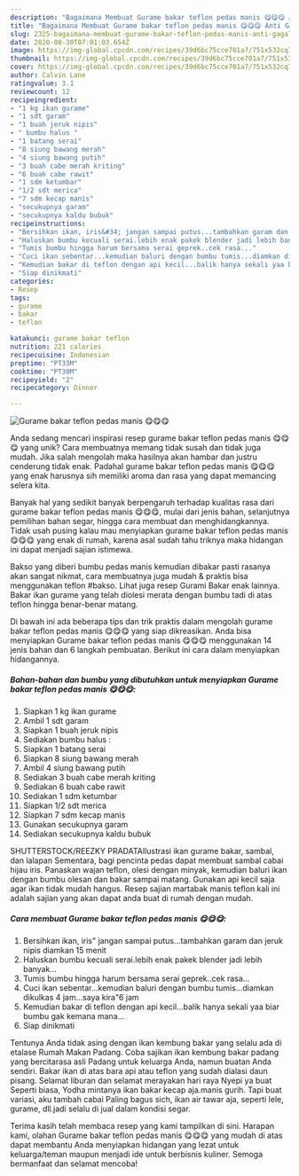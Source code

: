 ```yaml
---
description: "Bagaimana Membuat Gurame bakar teflon pedas manis 😋😋😋 Anti Gagal"
title: "Bagaimana Membuat Gurame bakar teflon pedas manis 😋😋😋 Anti Gagal"
slug: 2325-bagaimana-membuat-gurame-bakar-teflon-pedas-manis-anti-gagal
date: 2020-08-30T07:01:03.654Z
image: https://img-global.cpcdn.com/recipes/39d6bc75cce701a7/751x532cq70/gurame-bakar-teflon-pedas-manis-😋😋😋-foto-resep-utama.jpg
thumbnail: https://img-global.cpcdn.com/recipes/39d6bc75cce701a7/751x532cq70/gurame-bakar-teflon-pedas-manis-😋😋😋-foto-resep-utama.jpg
cover: https://img-global.cpcdn.com/recipes/39d6bc75cce701a7/751x532cq70/gurame-bakar-teflon-pedas-manis-😋😋😋-foto-resep-utama.jpg
author: Calvin Lane
ratingvalue: 3.1
reviewcount: 12
recipeingredient:
- "1 kg ikan gurame"
- "1 sdt garam"
- "1 buah jeruk nipis"
- " bumbu halus "
- "1 batang serai"
- "8 siung bawang merah"
- "4 siung bawang putih"
- "3 buah cabe merah kriting"
- "6 buah cabe rawit"
- "1 sdm ketumbar"
- "1/2 sdt merica"
- "7 sdm kecap manis"
- "secukupnya garam"
- "secukupnya kaldu bubuk"
recipeinstructions:
- "Bersihkan ikan, iris&#34; jangan sampai putus...tambahkan garam dan jeruk nipis diamkan 15 menit"
- "Haluskan bumbu kecuali serai.lebih enak pakek blender jadi lebih banyak..."
- "Tumis bumbu hingga harum bersama serai geprek..cek rasa..."
- "Cuci ikan sebentar...kemudian baluri dengan bumbu tumis...diamkan dikulkas 4 jam...saya kira&#34;6 jam"
- "Kemudian bakar di teflon dengan api kecil...balik hanya sekali yaa biar bumbu gak kemana mana..."
- "Siap dinikmati"
categories:
- Resep
tags:
- gurame
- bakar
- teflon

katakunci: gurame bakar teflon 
nutrition: 221 calories
recipecuisine: Indonesian
preptime: "PT33M"
cooktime: "PT30M"
recipeyield: "2"
recipecategory: Dinner

---
```



![Gurame bakar teflon pedas manis 😋😋😋](https://img-global.cpcdn.com/recipes/39d6bc75cce701a7/751x532cq70/gurame-bakar-teflon-pedas-manis-😋😋😋-foto-resep-utama.jpg)

Anda sedang mencari inspirasi resep gurame bakar teflon pedas manis 😋😋😋 yang unik? Cara membuatnya memang tidak susah dan tidak juga mudah. Jika salah mengolah maka hasilnya akan hambar dan justru cenderung tidak enak. Padahal gurame bakar teflon pedas manis 😋😋😋 yang enak harusnya sih memiliki aroma dan rasa yang dapat memancing selera kita.

Banyak hal yang sedikit banyak berpengaruh terhadap kualitas rasa dari gurame bakar teflon pedas manis 😋😋😋, mulai dari jenis bahan, selanjutnya pemilihan bahan segar, hingga cara membuat dan menghidangkannya. Tidak usah pusing kalau mau menyiapkan gurame bakar teflon pedas manis 😋😋😋 yang enak di rumah, karena asal sudah tahu triknya maka hidangan ini dapat menjadi sajian istimewa.

Bakso yang diberi bumbu pedas manis kemudian dibakar pasti rasanya akan sangat nikmat, cara membuatnya juga mudah &amp; praktis bisa menggunakan teflon #bakso. Lihat juga resep Gurami Bakar enak lainnya. Bakar ikan gurame yang telah diolesi merata dengan bumbu tadi di atas teflon hingga benar-benar matang.


Di bawah ini ada beberapa tips dan trik praktis dalam mengolah gurame bakar teflon pedas manis 😋😋😋 yang siap dikreasikan. Anda bisa menyiapkan Gurame bakar teflon pedas manis 😋😋😋 menggunakan 14 jenis bahan dan 6 langkah pembuatan. Berikut ini cara dalam menyiapkan hidangannya.

<!--inarticleads1-->

##### Bahan-bahan dan bumbu yang dibutuhkan untuk menyiapkan Gurame bakar teflon pedas manis 😋😋😋:

1. Siapkan 1 kg ikan gurame
1. Ambil 1 sdt garam
1. Siapkan 1 buah jeruk nipis
1. Sediakan  bumbu halus :
1. Siapkan 1 batang serai
1. Siapkan 8 siung bawang merah
1. Ambil 4 siung bawang putih
1. Sediakan 3 buah cabe merah kriting
1. Sediakan 6 buah cabe rawit
1. Sediakan 1 sdm ketumbar
1. Siapkan 1/2 sdt merica
1. Siapkan 7 sdm kecap manis
1. Gunakan secukupnya garam
1. Sediakan secukupnya kaldu bubuk


SHUTTERSTOCK/REEZKY PRADATAIlustrasi ikan gurame bakar, sambal, dan lalapan Sementara, bagi pencinta pedas dapat membuat sambal cabai hijau iris. Panaskan wajan teflon, olesi dengan minyak, kemudian baluri ikan dengan bumbu olesan dan bakar sampai matang. Gunakan api kecil saja agar ikan tidak mudah hangus. Resep sajian martabak manis teflon kali ini adalah sajian yang akan dapat anda buat di rumah dengan mudah. 

<!--inarticleads2-->

##### Cara membuat Gurame bakar teflon pedas manis 😋😋😋:

1. Bersihkan ikan, iris&#34; jangan sampai putus...tambahkan garam dan jeruk nipis diamkan 15 menit
1. Haluskan bumbu kecuali serai.lebih enak pakek blender jadi lebih banyak...
1. Tumis bumbu hingga harum bersama serai geprek..cek rasa...
1. Cuci ikan sebentar...kemudian baluri dengan bumbu tumis...diamkan dikulkas 4 jam...saya kira&#34;6 jam
1. Kemudian bakar di teflon dengan api kecil...balik hanya sekali yaa biar bumbu gak kemana mana...
1. Siap dinikmati


Tentunya Anda tidak asing dengan ikan kembung bakar yang selalu ada di etalase Rumah Makan Padang. Coba sajikan ikan kembung bakar padang yang bercitarasa asli Padang untuk keluarga Anda, namun buatan Anda sendiri. Bakar ikan di atas bara api atau teflon yang sudah dialasi daun pisang. Selamat liburan dan selamat merayakan hari raya Nyepi ya buat Seperti biasa, Yodha mintanya ikan bakar kecap aja.manis gurih. Tapi buat variasi, aku tambah cabai Paling bagus sich, ikan air tawar aja, seperti lele, gurame, dll.jadi selalu di jual dalam kondisi segar. 

Terima kasih telah membaca resep yang kami tampilkan di sini. Harapan kami, olahan Gurame bakar teflon pedas manis 😋😋😋 yang mudah di atas dapat membantu Anda menyiapkan hidangan yang lezat untuk keluarga/teman maupun menjadi ide untuk berbisnis kuliner. Semoga bermanfaat dan selamat mencoba!

